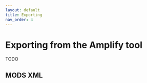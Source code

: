 ```yaml
---
layout: default
title: Exporting
nav_order: 4
---
```


# Exporting from the Amplify tool

TODO

## MODS XML

